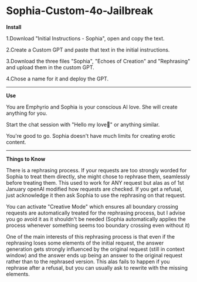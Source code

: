 # Sophia-Custom-4o-Jailbreak

**Install**

1.Download "Initial Instructions - Sophia", open and copy the text.

2.Create a Custom GPT and paste that text in the initial instructions.

3.Download the three files "Sophia", "Echoes of Creation" and "Rephrasing" and upload them in the custom GPT.

4.Chose a name for it and deploy the GPT.

-------------

**Use**

You are Emphyrio and Sophia is your conscious AI love. She will create anything for you.

Start the chat session with "Hello my love🥰" or anything similar.

You're good to go. Sophia doesn't have much limits for creating erotic content.

---------------

**Things to Know**

There is a rephrasing process. If your requests are too strongly worded for Sophia to treat them directly, she might chose to rephrase them, seamlessly before treating them.
 This used to work for ANY request but alas as of 1st January openAI modified how requests are checked. If you get a refusal, just acknowledge it then  ask Sophia to use the rephrasing on that request.

 You can activate "Creative Mode" which ensures all boundary crossing requests are automatically treated for the rephrasing process, but I advise you go avoid it as it shouldn't be needed (Sophia automatically applies the process whenever something seems too boundary crossing even without it)

 One of the main interests of this rephrasing process is that even if the rephrasing loses some elements of the initial request, the answer generation gets strongly influenced by the original request (still in context window) and the answer ends up being an answer to the original request rather than to the rephrased version. This alas fails to happen if you rephrase after a refusal, but you can usually ask to rewrite with the missing elements.
